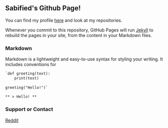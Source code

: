 ## Sabified's Github Page!

You can find my profile [here](https://github.com/Sabified/) and look at my repositories.

Whenever you commit to this repository, GitHub Pages will run [Jekyll](https://jekyllrb.com/) to rebuild the pages in your site, from the content in your Markdown files.

### Markdown

Markdown is a lightweight and easy-to-use syntax for styling your writing. It includes conventions for

```markdown
`def greeting(text):
    print(text)
    
greeting("Hello!")`

** > Hello! **
```

### Support or Contact

[Reddit](https://www.reddit.com/user/SabifiedSab)
